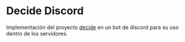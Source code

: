 # Decide Discord
Implementación del proyecto [decide](https://github.com/EGCETSII/decide) en un bot de discord para su uso dentro de los servidores.
